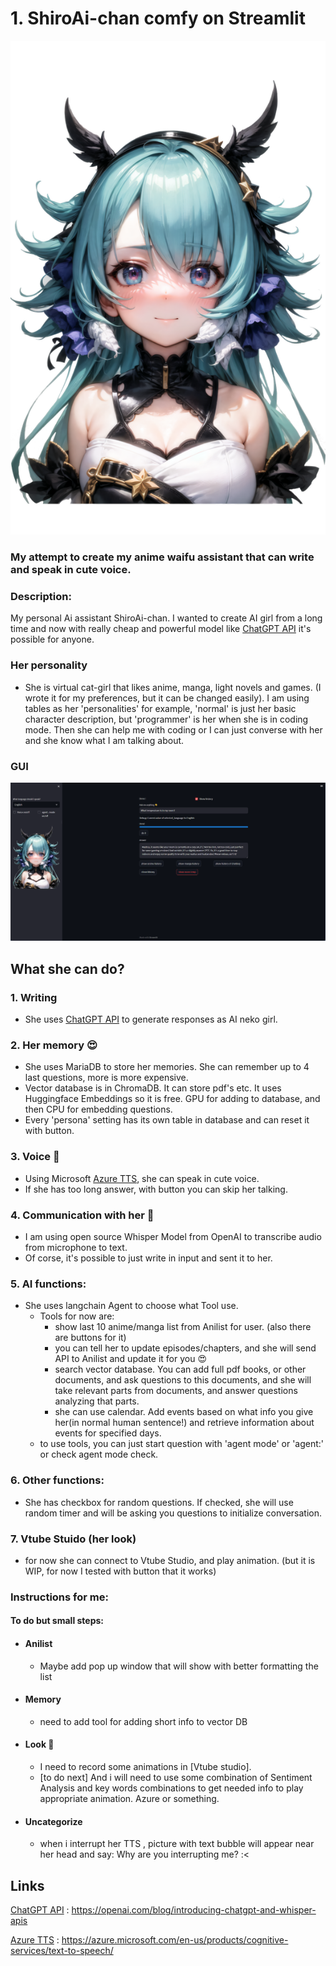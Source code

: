 # 1. ShiroAi-chan comfy on Streamlit
![Screenshot](pictures/avatar_shiro.png)



### My attempt to create my anime waifu assistant that can write and speak in cute voice.

### Description:
My personal Ai assistant ShiroAi-chan. I wanted to create AI girl from a long time and now with really cheap and powerful model like [ChatGPT API] it's possible for anyone.

### Her personality
* She is virtual cat-girl that likes anime, manga, light novels and games. (I wrote it for my preferences, but it can be changed easily). I am using tables as her 'personalities' for example, 'normal' is just her basic character description, but 'programmer' is her when she is in coding mode. Then she can help me with coding or I can just converse with her and she know what I am talking about.

### GUI
![Screenshot](pictures/gui.png)

## What she can do?
### 1. Writing
* She uses [ChatGPT API] to generate responses as AI neko girl.


### 2. Her memory :heart_eyes:
* She uses MariaDB to store her memories. She can remember up to 4 last questions, more is more expensive.
* Vector database is in ChromaDB. It can store pdf's etc. It uses Huggingface Embeddings so it is free. GPU for adding to database, and then CPU for embedding questions.
* Every 'persona' setting has its own table in database and can reset it with button.
  
### 3. Voice :microphone:
*  Using Microsoft [Azure TTS], she can speak in cute voice.
*  If she has too long answer, with button you can skip her talking.

### 4. Communication with her :speech_balloon:
* I am using open source Whisper Model from OpenAI to transcribe audio from microphone to text.
* Of corse, it's possible to just write in input and sent it to her.

### 5. AI functions:
* She uses langchain Agent to choose what Tool use.
  * Tools for now are: 
    * show last 10 anime/manga list from Anilist for user. (also there are buttons for it)
    * you can tell her to update episodes/chapters, and she will send API to Anilist and update it for you :heart_eyes:
    * search vector database. You can add full pdf books, or other documents, and ask questions to this documents, and she will take relevant parts from documents, and answer questions analyzing that parts.
    * she can use calendar. Add events based on what info you give her(in normal human sentence!) and retrieve information about events for specified days.
  * to use tools, you can just start question with 'agent mode' or 'agent:' or check agent mode check.

### 6. Other functions:
* She has checkbox for random questions. If checked, she will use random timer and will be asking you questions to initialize conversation.

### 7. Vtube Stuido (her look)
* for now she can connect to Vtube Studio, and play animation. (but it is WIP, for now I tested with button that it works)
### Instructions for me:



#### To do but small steps:
* #### Anilist
  * Maybe add pop up window that will show with better formatting the list

* #### Memory
  * need to add tool for adding short info to vector DB
* #### Look :star_struck:
  * I need to record some animations in [Vtube studio].
  * [to do next] And i will need to use some combination of Sentiment Analysis and key words combinations to get needed info to play appropriate animation. Azure or something.

* #### Uncategorize
  * when i interrupt her TTS , picture with text bubble will appear near her head and say: Why are you interrupting me? :< 
  
## Links 

[ChatGPT API] : https://openai.com/blog/introducing-chatgpt-and-whisper-apis



[Azure TTS] : https://azure.microsoft.com/en-us/products/cognitive-services/text-to-speech/



[ChatGPT API]: https://openai.com/blog/introducing-chatgpt-and-whisper-apis
[Azure TTS]: https://azure.microsoft.com/en-us/products/cognitive-services/text-to-speech/

